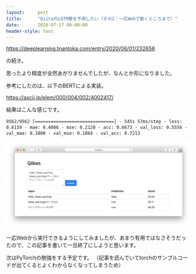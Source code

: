 ```yaml
---
layout:     post
title:      "QiitaのLGTM数を予測したい（その2：一応Webで動くところまで）"
date:       2020-07-17 00:00:00
header-style: text
---
```

<https://deeplearning.tnantoka.com/entry/2020/06/01/232656>

の続き。

思ったより精度が全然あがりませんでしたが、なんとか形になりました。

参考にしたのは、以下のBERTによる実装。

<https://ascii.jp/elem/000/004/002/4002417/>

結果はこんな感じです。

```
9562/9562 [==============================] - 545s 57ms/step - loss: 0.6159 - mae: 0.4086 - mse: 0.2128 - acc: 0.6673 - val_loss: 0.5556 - val_mae: 0.3800 - val_mse: 0.1864 - val_acc: 0.7213
```

![](/img/in-post/20200717233624.png)

一応Webから実行できるようにしてみましたが、あまり有用ではなさそうだったので、この記事を書いて一旦終了にしようと思います。

次はPyTorchの勉強をする予定です。
（記事を読んでいてtorchのサンプルコードが出てくるとよくわからなくなってしまうため）
